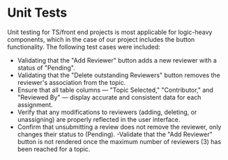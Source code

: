 # Unit Tests

Unit testing for TS/front end projects is most applicable for logic-heavy components, which in the case of our project includes the button functionality. The following test cases were included:

- Validating that the "Add Reviewer" button adds a new reviewer with a status of "Pending".
- Validating that the "Delete outstanding Reviewers" button removes the reviewer's association from the topic.
- Ensure that all table columns — "Topic Selected," "Contributor," and "Reviewed By" — display accurate and consistent data for each assignment.
- Verify that any modifications to reviewers (adding, deleting, or unassigning) are properly reflected in the user interface.
- Confirm that unsubmitting a review does not remove the reviewer, only changes their status to (Pending).
-Validate that the "Add Reviewer" button is not rendered once the maximum number of reviewers (3) has been reached for a topic.
